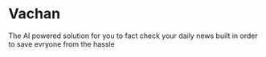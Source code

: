# Vachan 
 
The AI powered solution for you to fact check your daily news built in order to save evryone from the hassle 
